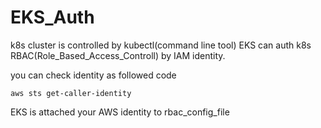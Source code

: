 # EKS_Auth

k8s cluster is controlled by kubectl(command line tool) EKS can auth k8s RBAC(Role_Based_Access_Controll) by IAM identity. 


you can check identity as followed code
```
aws sts get-caller-identity
```

EKS is attached your AWS identity to rbac_config_file 

